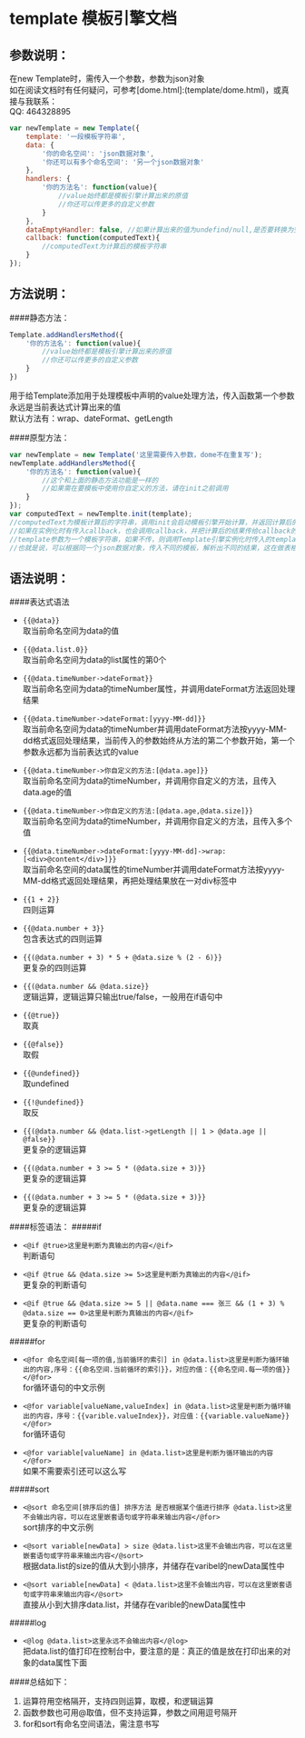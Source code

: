 template 模板引擎文档
=========================
参数说明：
-------------------------
在new Template时，需传入一个参数，参数为json对象   
如在阅读文档时有任何疑问，可参考[dome.html]:(template/dome.html)，或真接与我联系：  
QQ: 464328895  


```javascript 
var newTemplate = new Template({  
    template: '一段模板字符串',  
    data: {  
        '你的命名空间': 'json数据对象',  
        '你还可以有多个命名空间': '另一个json数据对象'  
    },  
    handlers: {  
        '你的方法名': function(value){  
            //value始终都是模板引擎计算出来的原值  
            //你还可以传更多的自定义参数  
        }  
    },
    dataEmptyHandler: false, //如果计算出来的值为undefind/null,是否要转换为空字符串，默认为false，请在项目上线时设置为true，开发过程中默认就好，便于调试
    callback: function(computedText){
        //computedText为计算后的模板字符串
    }
});
```
方法说明：
---------------
####静态方法：
```javascript
Template.addHandlersMethod({
    '你的方法名': function(value){
        //value始终都是模板引擎计算出来的原值  
        //你还可以传更多的自定义参数  
    }
})

```
用于给Template添加用于处理模板中声明的value处理方法，传入函数第一个参数永远是当前表达式计算出来的值  
默认方法有：wrap、dateFormat、getLength

####原型方法：

```javascript
var newTemplate = new Template('这里需要传入参数，dome不在重复写');
newTemplate.addHandlersMethod({
    '你的方法名': function(value){
        //这个和上面的静态方法功能是一样的
        //如果需在要模板中使用你自定义的方法，请在init之前调用
    }
});
var computedText = newTemplte.init(template);
//computedText为模板计算后的字符串，调用init会启动模板引擎开始计算，并返回计算后的值
//如果在实例化时有传入callback，也会调用callback，并把计算后的结果传给callback的第一个参数
//template参数为一个模板字符串，如果不传，则调用Template引擎实例化时传入的template
//也就是说，可以根据同一个json数据对象，传入不同的模板，解析出不同的结果，这在做表格排序等后台管理平台是非常有用的
```
语法说明：
-------------------
####表达式语法
*  `{{@data}}`  
    取当前命名空间为data的值   
        
*  `{{@data.list.0}}`  
    取当前命名空间为data的list属性的第0个 
        
*  `{{@data.timeNumber->dateFormat}}`  
    取当前命名空间为data的timeNumber属性，并调用dateFormat方法返回处理结果
        
*  `{{@data.timeNumber->dateFormat:[yyyy-MM-dd]}}`  
    取当前命名空间为data的timeNumber并调用dateFormat方法按yyyy-MM-dd格式返回处理结果，当前传入的参数始终从方法的第二个参数开始，第一个参数永远都为当前表达式的value   
        
*  `{{@data.timeNumber->你自定义的方法:[@data.age]}}`  
    取当前命名空间为data的timeNumber，并调用你自定义的方法，且传入data.age的值  
        
*  `{{@data.timeNumber->你自定义的方法:[@data.age,@data.size]}}`  
    取当前命名空间为data的timeNumber，并调用你自定义的方法，且传入多个值   
        
*  `{{@data.timeNumber->dateFormat:[yyyy-MM-dd]->wrap:[<div>@content</div>]}}`   
    取当前命名空间的data属性的timeNumber并调用dateFormat方法按yyyy-MM-dd格式返回处理结果，再把处理结果放在一对div标签中    
        
*  `{{1 + 2}}`  
    四则运算  
        
*  `{{@data.number + 3}}`  
    包含表达式的四则运算  
        
*  `{{(@data.number + 3) * 5 + @data.size % (2 - 6)}}`  
    更复杂的四则运算
        
*  `{{(@data.number && @data.size}}`  
    逻辑运算，逻辑运算只输出true/false，一般用在if语句中 
        
*  `{{@true}}`  
    取真     
        
*  `{{@false}}`  
    取假  
        
*  `{{@undefined}}`  
    取undefined  
        
*  `{{!@undefined}}`  
    取反 
        
*  `{{(@data.number && @data.list->getLength || 1 > @data.age || @false}}`  
    更复杂的逻辑运算 
        
*  `{{(@data.number + 3 >= 5 * (@data.size + 3)}}`  
    更复杂的逻辑运算   
        
*  `{{(@data.number + 3 >= 5 * (@data.size + 3)}}`  
    更复杂的逻辑运算  
        
    
####标签语法：
#####if
*  `<@if @true>这里是判断为真输出的内容</@if>`  
    判断语句 
    
*  `<@if @true && @data.size >= 5>这里是判断为真输出的内容</@if>`  
    更复杂的判断语句
    
*  `<@if @true && @data.size >= 5 || @data.name === 张三 && (1 + 3) % @data.size == 0>这里是判断为真输出的内容</@if>`  
    更复杂的判断语句
    
#####for
*  `<@for 命名空间[每一项的值,当前循环的索引] in @data.list>这里是判断为循环输出的内容,序号：{{命名空间.当前循环的索引}}，对应的值：{{命名空间.每一项的值}}</@for>`  
    for循环语句的中文示例
    
*  `<@for variable[valueName,valueIndex] in @data.list>这里是判断为循环输出的内容，序号：{{varible.valueIndex}}，对应值：{{variable.valueName}}</@for>`  
    for循环语句
    
*  `<@for variable[valueName] in @data.list>这里是判断为循环输出的内容</@for>`  
    如果不需要索引还可以这么写
    
#####sort
*  `<@sort 命名空间[排序后的值] 排序方法 是否根据某个值进行排序 @data.list>这里不会输出内容，可以在这里嵌套语句或字符串来输出内容</@for>`  
    sort排序的中文示例
    
*  `<@sort variable[newData] > size @data.list>这里不会输出内容，可以在这里嵌套语句或字符串来输出内容</@sort>`  
    根据data.list的size的值从大到小排序，并储存在varibel的newData属性中
    
*  `<@sort variable[newData] < @data.list>这里不会输出内容，可以在这里嵌套语句或字符串来输出内容</@sort>`  
    直接从小到大排序data.list，并储存在varible的newData属性中
    
#####log
*  `<@log @data.list>这里永远不会输出内容</@log>`  
    把data.list的值打印在控制台中，要注意的是：真正的值是放在打印出来的对象的data属性下面
    
    
####总结如下：
1.  运算符用空格隔开，支持四则运算，取模，和逻辑运算
2.  函数参数也可用@取值，但不支持运算，参数之间用逗号隔开
3.  for和sort有命名空间语法，需注意书写

